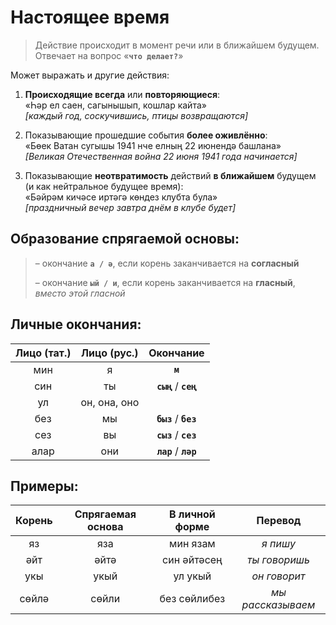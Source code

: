 # Настоящее время

> Действие происходит в момент речи или в ближайшем будущем. Отвечает на вопрос «**`что делает?`**»

Может выражать и другие действия:

1. **Происходящие всегда** или **повторяющиеся**:<br>
«Һәр ел саен, сагынышып, кошлар кайта»<br>
*[каждый год, соскучившись, птицы возвращаются]*

2. Показывающие прошедшие события **более оживлённо**:<br>
«Бөек Ватан сугышы 1941 нче елның 22 июнендә башлана»<br>
*[Великая Отечественная война 22 июня 1941 года начинается]*

3. Показывающие **неотвратимость** действий **в ближайшем** будущем (и как нейтральное будущее время):<br>
«Бәйрәм кичәсе иртәгә көндез клубта була»<br>
*[праздничный вечер завтра днём в клубе будет]*

## Образование спрягаемой основы:

> – окончание **`а / ә`**, если корень заканчивается на **согласный**
>
> – окончание **`ый / и`**, если корень заканчивается на **гласный**, *вместо этой гласной*

## Личные окончания:

| Лицо (тат.) | Лицо (рус.)  | Окончание             |
|:-----------:|:------------:|:---------------------:|
| мин         | я            | **`м`**               |
| син         | ты           | **`сың`** / **`сең`** |
| ул          | он, она, оно |                       |
| без         | мы           | **`быз`** / **`без`** |
| сез         | вы           | **`сыз`** / **`сез`** |
| алар        | они          | **`лар`** / **`ләр`** |

## Примеры:

| Корень | Спрягаемая основа | В личной форме | Перевод           |
|:------:|:-----------------:|:--------------:|:-----------------:|
| яз     | яза               | мин язам       | *я пишу*          |
| әйт    | әйтә              | син әйтәсең    | *ты говоришь*     |
| укы    | укый              | ул укый        | *он говорит*      |
| сөйлә  | сөйли             | без сөйлибез   | *мы рассказываем* |
